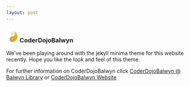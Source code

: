 ```yaml
---
layout: post
---
```

### ![CoderDojoBalwyn](favicon-32x32.png)  CoderDojoBalwyn

We've been playing around with the jekyll minima theme for this website recently. Hope you like the look and feel of this theme. 

For further information on CoderDojoBalwyn click [CoderDojoBalwyn @ Balwyn Library](https://zen.coderdojo.com/dojos/au/balwyn-vic/balwyn-balwyn-library) or [CoderDojoBalwyn Website](https://balwynau.wixsite.com/coderdojo)
